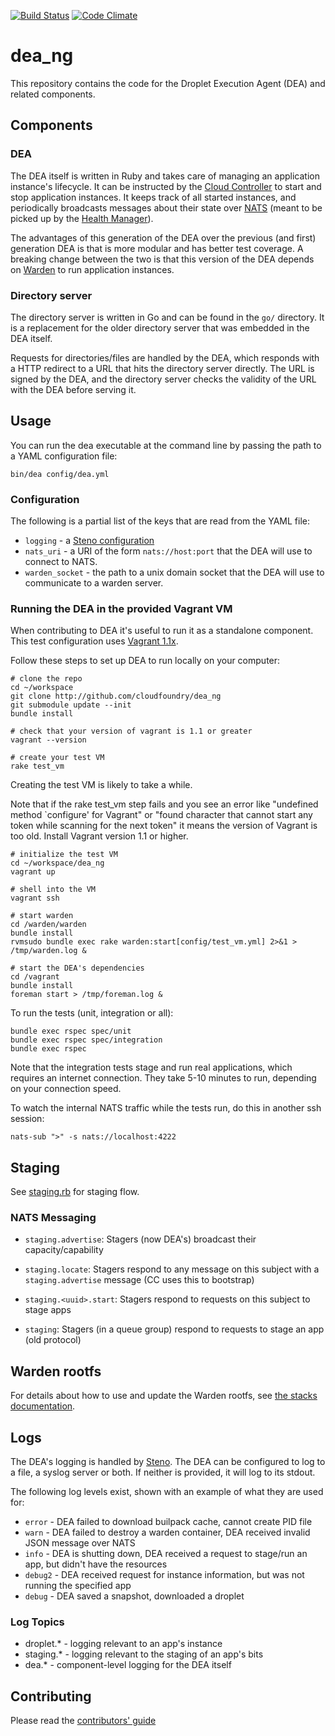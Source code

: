 [![Build Status](https://travis-ci.org/cloudfoundry/dea_ng.png)](https://travis-ci.org/cloudfoundry/dea_ng)
[![Code Climate](https://codeclimate.com/github/cloudfoundry/dea_ng.png)](https://codeclimate.com/github/cloudfoundry/dea_ng)

# dea_ng

This repository contains the code for the Droplet Execution Agent (DEA)
and related components.

## Components

### DEA

The DEA itself is written in Ruby and takes care of managing an
application instance's lifecycle. It can be instructed by the [Cloud
Controller][cc] to start and stop application instances. It keeps track
of all started instances, and periodically broadcasts messages about
their state over [NATS][nats] (meant to be picked up by the [Health
Manager][hm]).

The advantages of this generation of the DEA over the previous (and
first) generation DEA is that is more modular and has better test
coverage. A breaking change between the two is that this version of the
DEA depends on [Warden][warden] to run application instances.

[cc]: https://github.com/cloudfoundry/cloud_controller_ng
[nats]: https://github.com/derekcollison/nats
[hm]: https://github.com/cloudfoundry/health_manager
[warden]: https://github.com/cloudfoundry/warden

### Directory server

The directory server is written in Go and can be found in the `go/`
directory. It is a replacement for the older directory server that was
embedded in the DEA itself.

Requests for directories/files are handled by the DEA, which responds
with a HTTP redirect to a URL that hits the directory server directly.
The URL is signed by the DEA, and the directory server checks the
validity of the URL with the DEA before serving it.


## Usage

You can run the dea executable at the command line by passing the path
to a YAML configuration file:

```shell
bin/dea config/dea.yml
```

### Configuration

The following is a partial list of the keys that are read from the YAML file:

* `logging` - a [Steno configuration](http://github.com/cloudfoundry/steno#from-yaml-file)
* `nats_uri` - a URI of the form `nats://host:port` that the DEA will use to connect to NATS.
* `warden_socket` - the path to a unix domain socket that the DEA will use to communicate to a warden server.

### Running the DEA in the provided Vagrant VM

When contributing to DEA it's useful to run it as a standalone
component. This test configuration uses [Vagrant 1.1x][vagrant].

[vagrant]: http://docs.vagrantup.com/v2/installation/index.html

Follow these steps to set up DEA to run locally on your computer:

```shell
# clone the repo
cd ~/workspace
git clone http://github.com/cloudfoundry/dea_ng
git submodule update --init
bundle install

# check that your version of vagrant is 1.1 or greater
vagrant --version

# create your test VM
rake test_vm
```

Creating the test VM is likely to take a while.

Note that if the rake test_vm step fails and you see an error like
"undefined method `configure' for Vagrant" or
"found character that cannot start any token while scanning for the next token"
it means the version of Vagrant is too old.
Install Vagrant version 1.1 or higher.

```shell
# initialize the test VM
cd ~/workspace/dea_ng
vagrant up

# shell into the VM
vagrant ssh

# start warden
cd /warden/warden
bundle install
rvmsudo bundle exec rake warden:start[config/test_vm.yml] 2>&1 > /tmp/warden.log &

# start the DEA's dependencies
cd /vagrant
bundle install
foreman start > /tmp/foreman.log &
```

To run the tests (unit, integration or all):
```
bundle exec rspec spec/unit
bundle exec rspec spec/integration
bundle exec rspec
```

Note that the integration tests stage and run real applications, which requires an internet connection.
They take 5-10 minutes to run, depending on your connection speed.

To watch the internal NATS traffic while the tests run, do this
in another ssh session:
```
nats-sub ">" -s nats://localhost:4222
```

## Staging

See [staging.rb](lib/dea/responders/staging.rb) for staging flow.

### NATS Messaging

- `staging.advertise`: Stagers (now DEA's) broadcast their capacity/capability

- `staging.locate`: Stagers respond to any message on this subject with a
  `staging.advertise` message (CC uses this to bootstrap)

- `staging.<uuid>.start`: Stagers respond to requests on this subject to stage apps

- `staging`: Stagers (in a queue group) respond to requests to stage an app
  (old protocol)

## Warden rootfs

For details about how to use and update the Warden rootfs, see [the stacks documentation](https://github.com/cloudfoundry/stacks).

## Logs

The DEA's logging is handled by [Steno](https://github.com/cloudfoundry/steno).
The DEA can be configured to log to a file, a syslog server or both. If neither is provided,
it will log to its stdout.

The following log levels exist, shown with an example of what they are used for:
* `error` - DEA failed to download builpack cache, cannot create PID file
* `warn` - DEA failed to destroy a warden container, DEA received invalid JSON message over NATS
* `info` - DEA is shutting down, DEA received a request to stage/run an app, but didn't have the resources
* `debug2` - DEA received request for instance information, but was not running the specified app
* `debug` - DEA saved a snapshot, downloaded a droplet

### Log Topics

* droplet.* - logging relevant to an app's instance
* staging.* - logging relevant to the staging of an app's bits
* dea.* - component-level logging for the DEA itself

## Contributing

Please read the [contributors' guide](https://github.com/cloudfoundry/dea_ng/blob/master/CONTRIBUTING.md)
